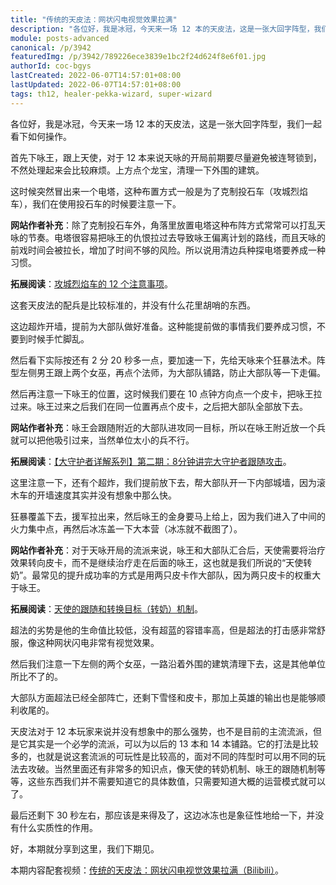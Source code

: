 ```yaml
---
title: "传统的天皮法：网状闪电视觉效果拉满"
description: "各位好，我是冰冠，今天来一场 12 本的天皮法，这是一张大回字阵型，我们一起看下如何操作。首先下咏王，跟上天使，对于 12 本来说天咏的开局前期要尽量避免被连弩锁到，不然处理起来会比较麻烦。上方点个龙宝，清理一下外围的建筑。"
module: posts-advanced
canonical: /p/3942
featuredImg: /p/3942/789226ece3839e1bc2f24d624f8e6f01.jpg
authorId: coc-bgys
lastCreated: 2022-06-07T14:57:01+08:00
lastUpdated: 2022-06-07T14:57:01+08:00
tags: th12, healer-pekka-wizard, super-wizard
---
```


各位好，我是冰冠，今天来一场 12 本的天皮法，这是一张大回字阵型，我们一起看下如何操作。

<Pic src="/p/3942/b1700061da4eb07e41c6c9486dc448dd.jpg" width="1415" height="588" alt="" />
<Pic src="/p/3942/6ae04fa477b433bd03166424afdea5db.jpg" width="1305" height="89" alt="天皮法配兵：1 弓箭，2 超炸，4 气球，2 法师，6 超法，5 天使 ，2 皮卡，1 龙宝，2 女巫，1 冰人，1 猎手，3 狂暴，1 弹跳，2 冰冻，1 毒药" class="cp-img-troop-matching" imgStyle="height: 75px" />

首先下咏王，跟上天使，对于 12 本来说天咏的开局前期要尽量避免被连弩锁到，不然处理起来会比较麻烦。上方点个龙宝，清理一下外围的建筑。

<Pic src="/p/3942/60eb1a73c0277485cb2d49c66a911748.jpg" width="931" height="556" alt="" />

这时候突然冒出来一个电塔，这种布置方式一般是为了克制投石车（攻城烈焰车），我们在使用投石车的时候要注意一下。

**网站作者补充**：除了克制投石车外，角落里放置电塔这种布阵方式常常可以打乱天咏的节奏。电塔很容易把咏王的仇恨拉过去导致咏王偏离计划的路线，而且天咏的前戏时间会被拉长，增加了时间不够的风险。所以说用清边兵种探电塔要养成一种习惯。

**拓展阅读**：[攻城烈焰车的 12 个注意事项](/p/3366)。

<Pic src="/p/3942/ad2014718ba0cc44aa84d03c6cb2a80c.jpg" width="601" height="370" alt="" />

这套天皮法的配兵是比较标准的，并没有什么花里胡哨的东西。

这边超炸开墙，提前为大部队做好准备。这种能提前做的事情我们要养成习惯，不要到时候手忙脚乱。

<Pic src="/p/3942/111f32d43ab6036219b19dd7364efe4c.jpg" width="733" height="553" alt="" />

然后看下实际按还有 2 分 20 秒多一点，要加速一下，先给天咏来个狂暴法术。阵型左侧男王跟上两个女巫，再点个法师，为大部队铺路，防止大部队等一下走偏。

<Pic src="/p/3942/83eb6c28ce4c3459d14ebc5951cb129f.jpg" width="937" height="509" alt="" />

然后再注意一下咏王的位置，这时候我们要在 10 点钟方向点一个皮卡，把咏王拉过来。咏王过来之后我们在同一位置再点个皮卡，之后把大部队全部放下去。

**网站作者补充**：咏王会跟随附近的大部队进攻同一目标，所以在咏王附近放一个兵就可以把他吸引过来，当然单位太小的兵不行。

**拓展阅读**：[【大守护者详解系列】第二期：8分钟讲完大守护者跟随攻击](/p/1748)。

<Pic src="/p/3942/72cf86550d3a04e3aa769e1312b07525.jpg" width="881" height="510" alt="" />

这里注意一下，还有个超炸，我们提前放下去，帮大部队开一下内部城墙，因为滚木车的开墙速度其实并没有想象中那么快。

<Pic src="/p/3942/5ffa081bf493d2ee0ba4a96df4b18e07.jpg" width="744" height="479" alt="" />

狂暴覆盖下去，援军拉出来，然后咏王的金身要马上给上，因为我们进入了中间的火力集中点，再然后冰冻盖一下大本营（冰冻就不截图了）。

**网站作者补充**：对于天咏开局的流派来说，咏王和大部队汇合后，天使需要将治疗效果转向皮卡，而不是继续治疗走在后面的咏王，这也就是我们所说的“天使转奶”。最常见的提升成功率的方式是用两只皮卡作大部队，因为两只皮卡的权重大于咏王。

**拓展阅读**：[天使的跟随和转换目标（转奶）机制](/p/2824)。

<Pic src="/p/3942/14f0e035323c4676f7b6ec97bb9cd587.jpg" width="807" height="512" alt="" />

超法的劣势是他的生命值比较低，没有超蓝的容错率高，但是超法的打击感非常舒服，像这种网状闪电非常有视觉效果。

<Pic src="/p/3942/789226ece3839e1bc2f24d624f8e6f01.jpg" width="773" height="585" alt="" />

然后我们注意一下左侧的两个女巫，一路沿着外围的建筑清理下去，这是其他单位所比不了的。

<Pic src="/p/3942/80613df61a13f1c267ae3c5ead539290.jpg" width="868" height="580" alt="" />

大部队方面超法已经全部阵亡，还剩下雪怪和皮卡，那加上英雄的输出也是能够顺利收尾的。

<Pic src="/p/3942/f3f91e14e41dee09e58b2bec02cd8335.jpg" width="889" height="589" alt="" />
<Pic src="/p/3942/50bcf8a14edd1a8f4797c26f0ac140f5.jpg" width="870" height="590" alt="" />

天皮法对于 12 本玩家来说并没有想象中的那么强势，也不是目前的主流流派，但是它其实是一个必学的流派，可以为以后的 13 本和 14 本铺路。它的打法是比较多的，也就是说这套流派的可玩性是比较高的，面对不同的阵型时可以用不同的玩法去攻破。当然里面还有非常多的知识点，像天使的转奶机制、咏王的跟随机制等等，这些东西我们并不需要知道它的具体数值，只需要知道大概的运营模式就可以了。

最后还剩下 30 秒左右，那应该是来得及了，这边冰冻也是象征性地给一下，并没有什么实质性的作用。

<Pic src="/p/3942/f251855cd9a784f2bb894690a9c26efa.jpg" width="927" height="581" alt="" />
<Pic src="/p/3942/29bc8788e6180bcee8f9a69df60ffe18.jpg" width="1060" height="578" alt="" />

好，本期就分享到这里，我们下期见。

<PostCopyright>

本期内容配套视频：[传统的天皮法：网状闪电视觉效果拉满（Bilibili）](https://www.bilibili.com/video/BV1oa411Y7xV/)。

</PostCopyright>